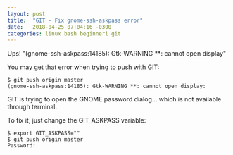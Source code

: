 ```yaml
---
layout: post
title:  "GIT - Fix gnome-ssh-askpass error"
date:   2018-04-25 07:04:16 -0300
categories: linux bash beginneri git
---
```


Ups! "(gnome-ssh-askpass:14185): Gtk-WARNING **: cannot open display"

You may get that error when trying to push with GIT:

```
$ git push origin master
(gnome-ssh-askpass:14185): Gtk-WARNING **: cannot open display:
```
GIT is trying to open the GNOME password dialog... which is not available through terminal.

To fix it, just change the GIT_ASKPASS variable:
```
$ export GIT_ASKPASS=""
$ git push origin master
Password:
```
